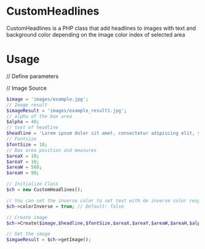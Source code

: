 # CustomHeadlines

CustomHeadlines is a PHP class that add headlines to images with text and background color depending on the image color index of selected area

# Usage

// Define parameters

// Image Source
```php
$image = 'images/example.jpg';
// Image result
$imageResult = 'images/example_result1.jpg';
// alpha of the box area
$alpha = 40;
// text of headline
$headline = 'Lorem ipsum dolor sit amet, consectetur adipiscing elit, sed do eiusmod tempor incididunt ut labore et dolore magna aliqua';
// Fontsize
$fontSize = 18;
// Box area position and measures
$areaX = 10;
$areaY = 10;
$areaW = 560;
$areaH = 90;

// Initialize Class
$ch = new CustomHeadlines();

// You can set the inverse color to set text with de inverse color respect of background (optionl)
$ch->colorInverse = true; // Default: false

// Create image
$ch->Create($image,$headline,$fontSize,$areaX,$areaY,$areaW,$areaH,$alpha,$imageResult);

// Get the image
$imgaeResult = $ch->getImage();
```
